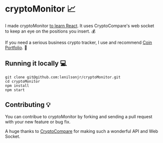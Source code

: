 # cryptoMonitor :chart_with_upwards_trend:

I made cryptoMonitor [to learn React](https://github.com/lenilsonjr/LearningReact). It uses CryptoCompare's web socket to keep an eye on the positions you insert. :moneybag:

If you need a serious business crypto tracker, I use and recommend [Coin Portfolio](https://www.coin-portfolio.com/). :robot:

## Running it locally :computer:
```
git clone git@github.com:lenilsonjr/cryptoMonitor.git
cd cryptoMonitor
npm install
npm start
```

## Contributing :bulb:
You can contribue to cryptoMonitor by forking and sending a pull request with your new feature or bug fix.

A huge thanks to [CryptoCompare](https://www.cryptocompare.com/) for making such a wonderful API and Web Socket.
